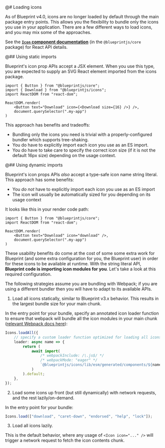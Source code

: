 @# Loading icons

As of Blueprint v4.0, icons are no longer loaded by default through the main package entry points. This allows you the flexibility
to bundle only the icons you use in your application. There are a few different ways to load icons, and you may mix some of the
approaches.

<div class="@ns-callout @ns-intent-primary @ns-icon-info-sign">

See the [**`Icon` component documentation**](#core/components/icon) (in the `@blueprintjs/core` package) for React API details.
</div>

@## Using static imports

Blueprint's icon prop APIs accept a JSX element. When you use this type, you are expected to supply an SVG React element imported
from the icons package.

```tsx
import { Button } from "@blueprintjs/core";
import { Download } from "@blueprintjs/icons";
import ReactDOM from "react-dom";

ReactDOM.render(
    <Button text="Download" icon={<Download size={16} />} />,
    document.querySelector(".my-app")
)
```

This approach has benefits and tradeoffs:

- Bundling only the icons you need is trivial with a properly-configured bundler which supports tree-shaking.
- You do have to explicitly import each icon you use as an ES import.
- You do have to take care to specify the correct icon size (if it is not the default 16px size) depending on the usage context.

@## Using dynamic imports

Blueprint's icon props APIs _also_ accept a type-safe icon name string literal. This approach has some benefits:

- You _do not_ have to explicitly import each icon you use as an ES import
- The icon will usually be automatically sized for you depending on its usage context

It looks like this in your render code path:

```tsx
import { Button } from "@blueprintjs/core";
import ReactDOM from "react-dom";

ReactDOM.render(
    <Button text="Download" icon="download" />,
    document.querySelector(".my-app")
)
```

These usability benefits do come at the cost of some some extra work for Blueprint (and some extra configuration for you, the
Blueprint user) in order for these icons to be available at runtime. With the string literal API, **Blueprint code is
importing icon modules for you**.  Let's take a look at this required configuration.

<div class="@ns-callout @ns-intent-warning @ns-icon-warning-sign">

The following strategies assume you are bundling with Webpack; if you are using a different bundler then you will have to adapt
to its available APIs.
</div>

1. Load all icons statically, similar to Blueprint v3.x behavior. This results in the largest bundle size for your main chunk.

  In the entry point for your bundle, specify an annotated icon loader function to ensure that webpack will bundle all the
  icon modules in your main chunk ([relevant Webpack docs here](https://webpack.js.org/api/module-methods/#magic-comments)):

  ```ts
  Icons.loadAll({
      // specify a custom loader function optimized for loading all icons statically
      loader: async name => {
          return (
              await import(
                  /* webpackInclude: /\.js$/ */
                  /* webpackMode: "eager" */
                  `@blueprintjs/icons/lib/esm/generated/components/${name}`
              )
          ).default;
      },
  });
  ```

2. Load some icons up front (but still dynamically) with network requests, and the rest lazily/on-demand.

  In the entry point for your bundle:

  ```ts
  Icons.load(["download", "caret-down", "endorsed", "help", "lock"]);
  ```

3. Load all icons lazily.

  This is the default behavior, where any usage of `<Icon icon="..." />` will trigger a network request to
  fetch the icon contents chunk.
